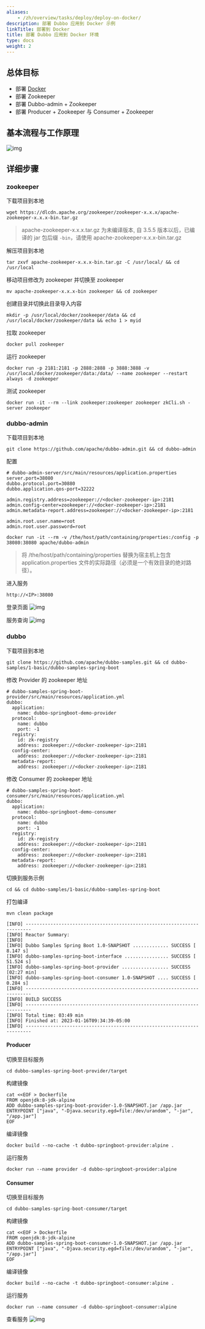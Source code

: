 ```yaml
---
aliases:
    - /zh/overview/tasks/deploy/deploy-on-docker/
description: 部署 Dubbo 应用到 Docker 示例
linkTitle: 部署到 Docker
title: 部署 Dubbo 应用到 Docker 环境
type: docs
weight: 2
---
```



## 总体目标

- 部署 [Docker](https://docs.docker.com/engine/install/)
- 部署 Zookeeper
- 部署 Dubbo-admin + Zookeeper
- 部署 Producer + Zookeeper 与 Consumer + Zookeeper

## 基本流程与工作原理

![img](/imgs/v3/tasks/deploy/docker.jpg)

## 详细步骤

### zookeeper

下载项目到本地
```
wget https://dlcdn.apache.org/zookeeper/zookeeper-x.x.x/apache-zookeeper-x.x.x-bin.tar.gz
```
> apache-zookeeper-x.x.x.tar.gz 为未编译版本, 自 3.5.5 版本以后，已编译的 jar 包后缀 `-bin`，请使用 apache-zookeeper-x.x.x-bin.tar.gz

解压项目到本地
```
tar zxvf apache-zookeeper-x.x.x-bin.tar.gz -C /usr/local/ && cd /usr/local
```
移动项目修改为 zookeeper 并切换至 zookeeper
```
mv apache-zookeeper-x.x.x-bin zookeeper && cd zookeeper
```

创建目录并切换此目录导入内容
```
mkdir -p /usr/local/docker/zookeeper/data && cd /usr/local/docker/zookeeper/data && echo 1 > myid
```

拉取 zookeeper
```
docker pull zookeeper
```

运行 zookeeper
```
docker run -p 2181:2181 -p 2888:2888 -p 3888:3888 -v /usr/local/docker/zookeeper/data:/data/ --name zookeeper --restart always -d zookeeper
```

测试 zookeeper
```
docker run -it --rm --link zookeeper:zookeeper zookeeper zkCli.sh -server zookeeper
```

### dubbo-admin

下载项目到本地
```
git clone https://github.com/apache/dubbo-admin.git && cd dubbo-admin
```

配置
```
# dubbo-admin-server/src/main/resources/application.properties
server.port=38080
dubbo.protocol.port=30880
dubbo.application.qos-port=32222

admin.registry.address=zookeeper://<docker-zookeeper-ip>:2181
admin.config-center=zookeeper://<docker-zookeeper-ip>:2181
admin.metadata-report.address=zookeeper://<docker-zookeeper-ip>:2181

admin.root.user.name=root
admin.root.user.password=root
```

```
docker run -it --rm -v /the/host/path/containing/properties:/config -p 38080:38080 apache/dubbo-admin
```
> 将 /the/host/path/containing/properties 替换为宿主机上包含 application.properties 文件的实际路径（必须是一个有效目录的绝对路径）。

进入服务
```
http://<IP>:38080
```

登录页面
![img](/imgs/v3/tasks/deploy/dubbo-admin-login.jpg)

服务查询
![img](/imgs/v3/tasks/deploy/dubbo-admin-page.jpg)

### dubbo

下载项目到本地
```
git clone https://github.com/apache/dubbo-samples.git && cd dubbo-samples/1-basic/dubbo-samples-spring-boot
```

修改 Provider 的 zookeeper 地址
```
# dubbo-samples-spring-boot-provider/src/main/resources/application.yml
dubbo:
  application:
    name: dubbo-springboot-demo-provider
  protocol:
    name: dubbo
    port: -1
  registry:
    id: zk-registry
    address: zookeeper://<docker-zookeeper-ip>:2181
  config-center:
    address: zookeeper://<docker-zookeeper-ip>:2181
  metadata-report:
    address: zookeeper://<docker-zookeeper-ip>:2181
```

修改 Consumer 的 zookeeper 地址
```
# dubbo-samples-spring-boot-consumer/src/main/resources/application.yml
dubbo:
  application:
    name: dubbo-springboot-demo-consumer
  protocol:
    name: dubbo
    port: -1
  registry:
    id: zk-registry
    address: zookeeper://<docker-zookeeper-ip>:2181
  config-center:
    address: zookeeper://<docker-zookeeper-ip>:2181
  metadata-report:
    address: zookeeper://<docker-zookeeper-ip>:2181
```

切换到服务示例
```
cd && cd dubbo-samples/1-basic/dubbo-samples-spring-boot
```

打包编译
```
mvn clean package
```
```
[INFO] ------------------------------------------------------------------------
[INFO] Reactor Summary:
[INFO]
[INFO] Dubbo Samples Spring Boot 1.0-SNAPSHOT ............. SUCCESS [  8.147 s]
[INFO] dubbo-samples-spring-boot-interface ................ SUCCESS [ 51.524 s]
[INFO] dubbo-samples-spring-boot-provider ................. SUCCESS [02:27 min]
[INFO] dubbo-samples-spring-boot-consumer 1.0-SNAPSHOT .... SUCCESS [  0.284 s]
[INFO] ------------------------------------------------------------------------
[INFO] BUILD SUCCESS
[INFO] ------------------------------------------------------------------------
[INFO] Total time: 03:49 min
[INFO] Finished at: 2023-01-16T09:34:39-05:00
[INFO] ------------------------------------------------------------------------
```

#### Producer

切换至目标服务
```
cd dubbo-samples-spring-boot-provider/target
```

构建镜像
```
cat <<EOF > Dockerfile
FROM openjdk:8-jdk-alpine
ADD dubbo-samples-spring-boot-provider-1.0-SNAPSHOT.jar /app.jar
ENTRYPOINT ["java", "-Djava.security.egd=file:/dev/urandom", "-jar", "/app.jar"]
EOF
```

编译镜像
```
docker build --no-cache -t dubbo-springboot-provider:alpine .
```

运行服务
```
docker run --name provider -d dubbo-springboot-provider:alpine
```

#### Consumer

切换至目标服务
```
cd dubbo-samples-spring-boot-consumer/target
```

构建镜像
```
cat <<EOF > Dockerfile
FROM openjdk:8-jdk-alpine
ADD dubbo-samples-spring-boot-consumer-1.0-SNAPSHOT.jar /app.jar
ENTRYPOINT ["java", "-Djava.security.egd=file:/dev/urandom", "-jar", "/app.jar"]
EOF
```

编译镜像
```
docker build --no-cache -t dubbo-springboot-consumer:alpine .
```

运行服务
```
docker run --name consumer -d dubbo-springboot-consumer:alpine
```

查看服务
![img](/imgs/v3/tasks/deploy/consumer-provider.jpg)
